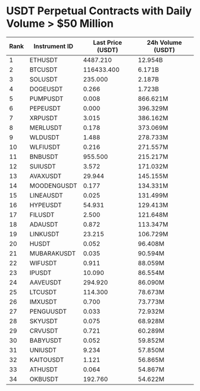 # USDT Perpetual Contracts with Daily Volume > $50 Million

| Rank | Instrument ID | Last Price (USDT) | 24h Volume (USDT) |
|------|---------------|-------------------|-------------------|
| 1 | ETHUSDT | 4487.210 | 12.954B |
| 2 | BTCUSDT | 116433.400 | 6.171B |
| 3 | SOLUSDT | 235.000 | 2.187B |
| 4 | DOGEUSDT | 0.266 | 1.723B |
| 5 | PUMPUSDT | 0.008 | 866.621M |
| 6 | PEPEUSDT | 0.000 | 396.329M |
| 7 | XRPUSDT | 3.015 | 386.162M |
| 8 | MERLUSDT | 0.178 | 373.069M |
| 9 | WLDUSDT | 1.488 | 278.733M |
| 10 | WLFIUSDT | 0.216 | 271.557M |
| 11 | BNBUSDT | 955.500 | 215.217M |
| 12 | SUIUSDT | 3.572 | 171.032M |
| 13 | AVAXUSDT | 29.944 | 145.155M |
| 14 | MOODENGUSDT | 0.177 | 134.331M |
| 15 | LINEAUSDT | 0.025 | 131.499M |
| 16 | HYPEUSDT | 54.931 | 129.413M |
| 17 | FILUSDT | 2.500 | 121.648M |
| 18 | ADAUSDT | 0.872 | 113.347M |
| 19 | LINKUSDT | 23.215 | 106.729M |
| 20 | HUSDT | 0.052 | 96.408M |
| 21 | MUBARAKUSDT | 0.035 | 90.594M |
| 22 | WIFUSDT | 0.911 | 88.059M |
| 23 | IPUSDT | 10.090 | 86.554M |
| 24 | AAVEUSDT | 294.920 | 86.090M |
| 25 | LTCUSDT | 114.300 | 78.673M |
| 26 | IMXUSDT | 0.700 | 73.773M |
| 27 | PENGUUSDT | 0.033 | 72.932M |
| 28 | SKYUSDT | 0.075 | 68.928M |
| 29 | CRVUSDT | 0.721 | 60.289M |
| 30 | BABYUSDT | 0.052 | 59.852M |
| 31 | UNIUSDT | 9.234 | 57.850M |
| 32 | KAITOUSDT | 1.121 | 56.865M |
| 33 | ATHUSDT | 0.064 | 54.867M |
| 34 | OKBUSDT | 192.760 | 54.622M |
